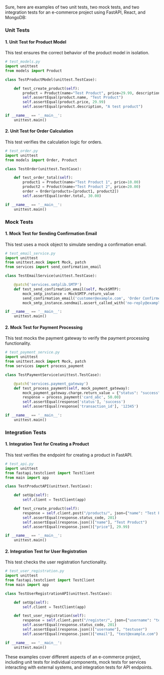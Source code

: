 Sure, here are examples of two unit tests, two mock tests, and two integration tests for an e-commerce project using FastAPI, React, and MongoDB:

### Unit Tests

#### 1. Unit Test for Product Model

This test ensures the correct behavior of the product model in isolation.

```python
# test_models.py
import unittest
from models import Product

class TestProductModel(unittest.TestCase):

    def test_create_product(self):
        product = Product(name="Test Product", price=29.99, description="A test product")
        self.assertEqual(product.name, "Test Product")
        self.assertEqual(product.price, 29.99)
        self.assertEqual(product.description, "A test product")

if __name__ == '__main__':
    unittest.main()
```

#### 2. Unit Test for Order Calculation

This test verifies the calculation logic for orders.

```python
# test_order.py
import unittest
from models import Order, Product

class TestOrder(unittest.TestCase):

    def test_order_total(self):
        product1 = Product(name="Test Product 1", price=10.00)
        product2 = Product(name="Test Product 2", price=20.00)
        order = Order(products=[product1, product2])
        self.assertEqual(order.total, 30.00)

if __name__ == '__main__':
    unittest.main()
```

### Mock Tests

#### 1. Mock Test for Sending Confirmation Email

This test uses a mock object to simulate sending a confirmation email.

```python
# test_email_service.py
import unittest
from unittest.mock import Mock, patch
from services import send_confirmation_email

class TestEmailService(unittest.TestCase):

    @patch('services.smtplib.SMTP')
    def test_send_confirmation_email(self, MockSMTP):
        mock_smtp_instance = MockSMTP.return_value
        send_confirmation_email('customer@example.com', 'Order Confirmed')
        mock_smtp_instance.sendmail.assert_called_with('no-reply@example.com', 'customer@example.com', 'Order Confirmed')

if __name__ == '__main__':
    unittest.main()
```

#### 2. Mock Test for Payment Processing

This test mocks the payment gateway to verify the payment processing functionality.

```python
# test_payment_service.py
import unittest
from unittest.mock import Mock, patch
from services import process_payment

class TestPaymentService(unittest.TestCase):

    @patch('services.payment_gateway')
    def test_process_payment(self, mock_payment_gateway):
        mock_payment_gateway.charge.return_value = {"status": "success", "transaction_id": "12345"}
        response = process_payment('card_abc', 50.00)
        self.assertEqual(response['status'], 'success')
        self.assertEqual(response['transaction_id'], '12345')

if __name__ == '__main__':
    unittest.main()
```

### Integration Tests

#### 1. Integration Test for Creating a Product

This test verifies the endpoint for creating a product in FastAPI.

```python
# test_api.py
import unittest
from fastapi.testclient import TestClient
from main import app

class TestProductAPI(unittest.TestCase):

    def setUp(self):
        self.client = TestClient(app)

    def test_create_product(self):
        response = self.client.post("/products/", json={"name": "Test Product", "price": 29.99, "description": "A test product"})
        self.assertEqual(response.status_code, 201)
        self.assertEqual(response.json()["name"], "Test Product")
        self.assertEqual(response.json()["price"], 29.99)

if __name__ == '__main__':
    unittest.main()
```

#### 2. Integration Test for User Registration

This test checks the user registration functionality.

```python
# test_user_registration.py
import unittest
from fastapi.testclient import TestClient
from main import app

class TestUserRegistrationAPI(unittest.TestCase):

    def setUp(self):
        self.client = TestClient(app)

    def test_user_registration(self):
        response = self.client.post("/register/", json={"username": "testuser", "email": "test@example.com", "password": "password"})
        self.assertEqual(response.status_code, 201)
        self.assertEqual(response.json()["username"], "testuser")
        self.assertEqual(response.json()["email"], "test@example.com")

if __name__ == '__main__':
    unittest.main()
```

These examples cover different aspects of an e-commerce project, including unit tests for individual components, mock tests for services interacting with external systems, and integration tests for API endpoints.
